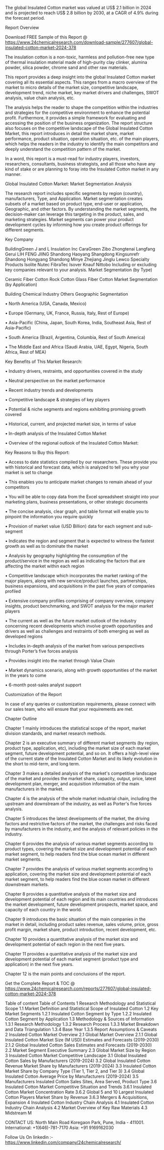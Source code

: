 The global Insulated Cotton market was valued at US$ 2.1 billion in 2024 and is projected to reach US$ 2.8 billion by 2030, at a CAGR of 4.9% during the forecast period.

Report Overview

Download FREE Sample of this Report @ https://www.24chemicalresearch.com/download-sample/277607/global-insulated-cotton-market-2024-378

The insulation cotton is a non-toxic, harmless and pollution-free new type of thermal insulation material made of high-purity clay clinker, alumina powder, silica powder, chrome sand and other raw materials.

This report provides a deep insight into the global Insulated Cotton market covering all its essential aspects. This ranges from a macro overview of the market to micro details of the market size, competitive landscape, development trend, niche market, key market drivers and challenges, SWOT analysis, value chain analysis, etc.

The analysis helps the reader to shape the competition within the industries and strategies for the competitive environment to enhance the potential profit. Furthermore, it provides a simple framework for evaluating and accessing the position of the business organization. The report structure also focuses on the competitive landscape of the Global Insulated Cotton Market, this report introduces in detail the market share, market performance, product situation, operation situation, etc. of the main players, which helps the readers in the industry to identify the main competitors and deeply understand the competition pattern of the market.

In a word, this report is a must-read for industry players, investors, researchers, consultants, business strategists, and all those who have any kind of stake or are planning to foray into the Insulated Cotton market in any manner.

Global Insulated Cotton Market: Market Segmentation Analysis

The research report includes specific segments by region (country), manufacturers, Type, and Application. Market segmentation creates subsets of a market based on product type, end-user or application, Geographic, and other factors. By understanding the market segments, the decision-maker can leverage this targeting in the product, sales, and marketing strategies. Market segments can power your product development cycles by informing how you create product offerings for different segments.

Key Company

BuildingGreen
J and L Insulation Inc
CaraGreen
Zibo Zhongtenai
Langfang Gerui
LIH FENG JIING
Shandong Haoyang
Shangdong Kingsunrefr
Shandong Hongyang
Shandong Minye
Zhejiang Jinglu
Lewco Specialty Products
Isolite
Nutec FibraTec
Isover
Knauf
Nittobo
Including or excluding key companies relevant to your analysis.
Market Segmentation (by Type)

Ceramic Fiber Cotton
Rock Cotton
Glass Fiber Cotton
Market Segmentation (by Application)

Building
Chemical Industry
Others
Geographic Segmentation

• North America (USA, Canada, Mexico)

• Europe (Germany, UK, France, Russia, Italy, Rest of Europe)

• Asia-Pacific (China, Japan, South Korea, India, Southeast Asia, Rest of Asia-Pacific)

• South America (Brazil, Argentina, Columbia, Rest of South America)

• The Middle East and Africa (Saudi Arabia, UAE, Egypt, Nigeria, South Africa, Rest of MEA)

Key Benefits of This Market Research:

• Industry drivers, restraints, and opportunities covered in the study

• Neutral perspective on the market performance

• Recent industry trends and developments

• Competitive landscape & strategies of key players

• Potential & niche segments and regions exhibiting promising growth covered

• Historical, current, and projected market size, in terms of value

• In-depth analysis of the Insulated Cotton Market

• Overview of the regional outlook of the Insulated Cotton Market:

Key Reasons to Buy this Report:

• Access to date statistics compiled by our researchers. These provide you with historical and forecast data, which is analyzed to tell you why your market is set to change

• This enables you to anticipate market changes to remain ahead of your competitors

• You will be able to copy data from the Excel spreadsheet straight into your marketing plans, business presentations, or other strategic documents

• The concise analysis, clear graph, and table format will enable you to pinpoint the information you require quickly

• Provision of market value (USD Billion) data for each segment and sub-segment

• Indicates the region and segment that is expected to witness the fastest growth as well as to dominate the market

• Analysis by geography highlighting the consumption of the product/service in the region as well as indicating the factors that are affecting the market within each region

• Competitive landscape which incorporates the market ranking of the major players, along with new service/product launches, partnerships, business expansions, and acquisitions in the past five years of companies profiled

• Extensive company profiles comprising of company overview, company insights, product benchmarking, and SWOT analysis for the major market players

• The current as well as the future market outlook of the industry concerning recent developments which involve growth opportunities and drivers as well as challenges and restraints of both emerging as well as developed regions

• Includes in-depth analysis of the market from various perspectives through Porter’s five forces analysis

• Provides insight into the market through Value Chain

• Market dynamics scenario, along with growth opportunities of the market in the years to come

• 6-month post-sales analyst support

Customization of the Report

In case of any queries or customization requirements, please connect with our sales team, who will ensure that your requirements are met.

Chapter Outline

Chapter 1 mainly introduces the statistical scope of the report, market division standards, and market research methods.

Chapter 2 is an executive summary of different market segments (by region, product type, application, etc), including the market size of each market segment, future development potential, and so on. It offers a high-level view of the current state of the Insulated Cotton Market and its likely evolution in the short to mid-term, and long term.

Chapter 3 makes a detailed analysis of the market's competitive landscape of the market and provides the market share, capacity, output, price, latest development plan, merger, and acquisition information of the main manufacturers in the market.

Chapter 4 is the analysis of the whole market industrial chain, including the upstream and downstream of the industry, as well as Porter's five forces analysis.

Chapter 5 introduces the latest developments of the market, the driving factors and restrictive factors of the market, the challenges and risks faced by manufacturers in the industry, and the analysis of relevant policies in the industry.

Chapter 6 provides the analysis of various market segments according to product types, covering the market size and development potential of each market segment, to help readers find the blue ocean market in different market segments.

Chapter 7 provides the analysis of various market segments according to application, covering the market size and development potential of each market segment, to help readers find the blue ocean market in different downstream markets.

Chapter 8 provides a quantitative analysis of the market size and development potential of each region and its main countries and introduces the market development, future development prospects, market space, and capacity of each country in the world.

Chapter 9 introduces the basic situation of the main companies in the market in detail, including product sales revenue, sales volume, price, gross profit margin, market share, product introduction, recent development, etc.

Chapter 10 provides a quantitative analysis of the market size and development potential of each region in the next five years.

Chapter 11 provides a quantitative analysis of the market size and development potential of each market segment (product type and application) in the next five years.

Chapter 12 is the main points and conclusions of the report.

Get the Complete Report & TOC @ https://www.24chemicalresearch.com/reports/277607/global-insulated-cotton-market-2024-378

Table of content
Table of Contents
1 Research Methodology and Statistical Scope
1.1 Market Definition and Statistical Scope of Insulated Cotton
1.2 Key Market Segments
1.2.1 Insulated Cotton Segment by Type
1.2.2 Insulated Cotton Segment by Application
1.3 Methodology & Sources of Information
1.3.1 Research Methodology
1.3.2 Research Process
1.3.3 Market Breakdown and Data Triangulation
1.3.4 Base Year
1.3.5 Report Assumptions & Caveats
2 Insulated Cotton Market Overview
2.1 Global Market Overview
2.1.1 Global Insulated Cotton Market Size (M USD) Estimates and Forecasts (2019-2030)
2.1.2 Global Insulated Cotton Sales Estimates and Forecasts (2019-2030)
2.2 Market Segment Executive Summary
2.3 Global Market Size by Region
3 Insulated Cotton Market Competitive Landscape
3.1 Global Insulated Cotton Sales by Manufacturers (2019-2024)
3.2 Global Insulated Cotton Revenue Market Share by Manufacturers (2019-2024)
3.3 Insulated Cotton Market Share by Company Type (Tier 1, Tier 2, and Tier 3)
3.4 Global Insulated Cotton Average Price by Manufacturers (2019-2024)
3.5 Manufacturers Insulated Cotton Sales Sites, Area Served, Product Type
3.6 Insulated Cotton Market Competitive Situation and Trends
3.6.1 Insulated Cotton Market Concentration Rate
3.6.2 Global 5 and 10 Largest Insulated Cotton Players Market Share by Revenue
3.6.3 Mergers & Acquisitions, Expansion
4 Insulated Cotton Industry Chain Analysis
4.1 Insulated Cotton Industry Chain Analysis
4.2 Market Overview of Key Raw Materials
4.3 Midstream M

CONTACT US:
North Main Road Koregaon Park, Pune, India - 411001.
International: +1(646)-781-7170
Asia: +91 9169162030

Follow Us On linkedin :- https://www.linkedin.com/company/24chemicalresearch/
